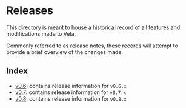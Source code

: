 # Releases

This directory is meant to house a historical record of all features and modifications made to Vela.

Commonly referred to as release notes, these records will attempt to provide a brief overview of the changes made.

## Index

* [v0.6](https://github.com/go-vela/community/blob/master/releases/v0.6.md): contains release information for `v0.6.x`
* [v0.7](https://github.com/go-vela/community/blob/master/releases/v0.7.md): contains release information for `v0.7.x`
* [v0.8](https://github.com/go-vela/community/blob/master/releases/v0.8.md): contains release information for `v0.8.x`
